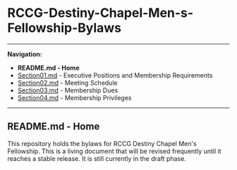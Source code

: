 # RCCG-Destiny-Chapel-Men-s-Fellowship-Bylaws
___________________________________________________________________________________________________________________
**Navigation:**
- **README.md - Home**
- [Section01.md](Section01.md) - Executive Positions and Membership Requirements
- [Section02.md](Section02.md) - Meeting Schedule
- [Section03.md](Section03.md) - Membership Dues
- [Section04.md](Section04.md) - Membership Privileges

___________________________________________________________________________________________________________________
## README.md - Home

This repository holds the bylaws for RCCG Destiny Chapel Men's Fellowship. This is a living document that will be revised frequently until it reaches a stable release.  It is still currently in the draft phase.
